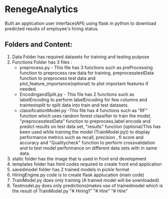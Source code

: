 # RenegeAnalytics
Built an application user interface(API) using flask in python to download predicted results of employee's hiring status.
## Folders and Content:
1. Data Folder has required datasets for training and testing putpose
2. Functions Folder has 3 files :
      * preprocess.py - This file has 3 functions such as preProcessing function to preprocess raw data for training, preprocesstestData function to preprocess test data and plot_feature_importance(optional) to plot important features if needed. 
      * EncodingandSplit.py - This file has 2 functions such as labelEncoding to perform labelEncoding for few columns and traintestsplit to split data into train and test datasets.
      * classificationModel.py -This file has 4 functions such as "RF" function which uses random forest classifier to train the model, "preprocesstestData" function to preprocess,label encode and predict results on test data set, "results" function (optional/This has been used while training the model (TrainModel.py)) to display performance metrics such as recall, precision , fi score and accuracy and "Qualitycheck" function to perform crossvalidation and to test model performance on different data sets with in same data.
3. static folder has the image that is used in front end development
4. templates folder has html codes required to create front end application
5. savedmodel folder has 2 trained models in pickle format
6. HiringEngine.py code is to create flask applucation (main code)
7. TrainModel.py does only training (A trained model will be sownloaded)
8. Testmodel.py does only predictions(makes use of trainedmodel which is the result of TrainModel.py
"# Hiring1" 
"# Hire" 
"# Hire" 

